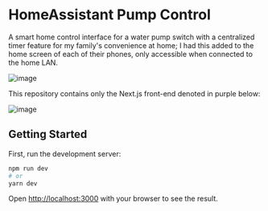 # HomeAssistant Pump Control

A smart home control interface for a water pump switch with a centralized timer feature for my family's convenience at home; I had this added to the home screen of each of their phones, only accessible when connected to the home LAN.

![image](https://user-images.githubusercontent.com/12826717/229370149-5a8677a1-5cd5-4093-a69c-498b3bf02228.png)


This repository contains only the Next.js front-end denoted in purple below:

![image](https://user-images.githubusercontent.com/12826717/229368225-faba6cf8-cfd5-4e82-8ad4-2eff211cae8b.png)



## Getting Started

First, run the development server:

```bash
npm run dev
# or
yarn dev
```

Open [http://localhost:3000](http://localhost:3000) with your browser to see the result.
